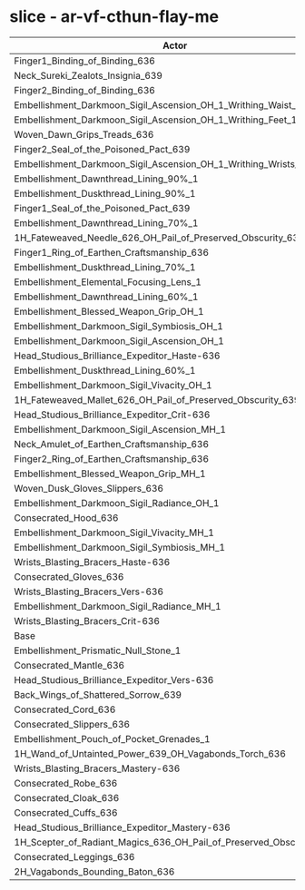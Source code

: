 # slice - ar-vf-cthun-flay-me
| Actor | DPS | Increase |
|---|:---:|:---:|
|Finger1_Binding_of_Binding_636|1409581|1.48%|
|Neck_Sureki_Zealots_Insignia_639|1408729|1.42%|
|Finger2_Binding_of_Binding_636|1406438|1.26%|
|Embellishment_Darkmoon_Sigil_Ascension_OH_1_Writhing_Waist_1|1405008|1.16%|
|Embellishment_Darkmoon_Sigil_Ascension_OH_1_Writhing_Feet_1|1404774|1.14%|
|Woven_Dawn_Grips_Treads_636|1404551|1.12%|
|Finger2_Seal_of_the_Poisoned_Pact_639|1403775|1.07%|
|Embellishment_Darkmoon_Sigil_Ascension_OH_1_Writhing_Wrists_1|1402063|0.94%|
|Embellishment_Dawnthread_Lining_90%_1|1401304|0.89%|
|Embellishment_Duskthread_Lining_90%_1|1400721|0.85%|
|Finger1_Seal_of_the_Poisoned_Pact_639|1400342|0.82%|
|Embellishment_Dawnthread_Lining_70%_1|1399752|0.78%|
|1H_Fateweaved_Needle_626_OH_Pail_of_Preserved_Obscurity_639|1398461|0.68%|
|Finger1_Ring_of_Earthen_Craftsmanship_636|1397879|0.64%|
|Embellishment_Duskthread_Lining_70%_1|1397683|0.63%|
|Embellishment_Elemental_Focusing_Lens_1|1396669|0.56%|
|Embellishment_Dawnthread_Lining_60%_1|1396521|0.54%|
|Embellishment_Blessed_Weapon_Grip_OH_1|1395719|0.49%|
|Embellishment_Darkmoon_Sigil_Symbiosis_OH_1|1395629|0.48%|
|Embellishment_Darkmoon_Sigil_Ascension_OH_1|1395316|0.46%|
|Head_Studious_Brilliance_Expeditor_Haste-636|1395277|0.45%|
|Embellishment_Duskthread_Lining_60%_1|1395056|0.44%|
|Embellishment_Darkmoon_Sigil_Vivacity_OH_1|1394866|0.43%|
|1H_Fateweaved_Mallet_626_OH_Pail_of_Preserved_Obscurity_639|1394783|0.42%|
|Head_Studious_Brilliance_Expeditor_Crit-636|1394490|0.40%|
|Embellishment_Darkmoon_Sigil_Ascension_MH_1|1393734|0.34%|
|Neck_Amulet_of_Earthen_Craftsmanship_636|1393607|0.33%|
|Finger2_Ring_of_Earthen_Craftsmanship_636|1393262|0.31%|
|Embellishment_Blessed_Weapon_Grip_MH_1|1393253|0.31%|
|Woven_Dusk_Gloves_Slippers_636|1393078|0.30%|
|Embellishment_Darkmoon_Sigil_Radiance_OH_1|1392829|0.28%|
|Consecrated_Hood_636|1391871|0.21%|
|Embellishment_Darkmoon_Sigil_Vivacity_MH_1|1391769|0.20%|
|Embellishment_Darkmoon_Sigil_Symbiosis_MH_1|1391756|0.20%|
|Wrists_Blasting_Bracers_Haste-636|1390436|0.11%|
|Consecrated_Gloves_636|1389740|0.06%|
|Wrists_Blasting_Bracers_Vers-636|1389419|0.03%|
|Embellishment_Darkmoon_Sigil_Radiance_MH_1|1389364|0.03%|
|Wrists_Blasting_Bracers_Crit-636|1389337|0.03%|
|Base|1388958|0.00%|
|Embellishment_Prismatic_Null_Stone_1|1388870|-0.01%|
|Consecrated_Mantle_636|1388634|-0.02%|
|Head_Studious_Brilliance_Expeditor_Vers-636|1388574|-0.03%|
|Back_Wings_of_Shattered_Sorrow_639|1388526|-0.03%|
|Consecrated_Cord_636|1388445|-0.04%|
|Consecrated_Slippers_636|1388204|-0.05%|
|Embellishment_Pouch_of_Pocket_Grenades_1|1388179|-0.06%|
|1H_Wand_of_Untainted_Power_639_OH_Vagabonds_Torch_636|1387925|-0.07%|
|Wrists_Blasting_Bracers_Mastery-636|1387522|-0.10%|
|Consecrated_Robe_636|1387372|-0.11%|
|Consecrated_Cloak_636|1386580|-0.17%|
|Consecrated_Cuffs_636|1386339|-0.19%|
|Head_Studious_Brilliance_Expeditor_Mastery-636|1385524|-0.25%|
|1H_Scepter_of_Radiant_Magics_636_OH_Pail_of_Preserved_Obscurity_639|1385078|-0.28%|
|Consecrated_Leggings_636|1384712|-0.31%|
|2H_Vagabonds_Bounding_Baton_636|1383046|-0.43%|
